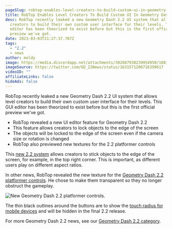 ```yaml
---
pageSlug: robtop-enables-level-creators-to-build-custom-ui-in-geometry-dash-2-2
title: RobTop Enables Level Creators To Build Custom UI In Geometry Dash 2.2
desc: RobTop recently leaked a new Geometry Dash 2.2 UI system that allows level
  creators to build their own custom user interface for their levels. This GUI
  editor has been theorized to exist before but this is the first official
  preview we've got.
date: 2023-03-03T21:27:37.787Z
tags:
  - "2.2"
  - news
author: moldy
image: https://media.discordapp.net/attachments/392087938239954950/1081327424672894976/image.png?width=1239&height=674
imageSource: https://twitter.com/GD_22News/status/1631571206716399617
videoID: ""
affiliateLinks: false
hideAds: false
---
```

RobTop recently leaked a new Geometry Dash 2.2 UI system that allows level creators to build their own custom user interface for their levels. This GUI editor has been theorized to exist before but this is the first official preview we've got.

* RobTop revealed a new UI editor feature for Geometry Dash 2.2
* This feature allows creators to lock objects to the edge of the screen
* The objects will be locked to the edge of the screen even if the camera size or rotation is changed
* RobTop also previewed new textures for the 2.2 platformer controls

This [new 2.2 system](/posts/robtop-previewed-geometry-dash-2-2-keyframe-system/) allows creators to stick objects to the edge of the screen, for example, in the top right corner. This is important, as different users play on different aspect ratios.

In other news, RobTop revealed the new texture for the [Geometry Dash 2.2 platformer controls](/posts/robtop-says-geometry-dash-2-2-platformer-mode-will-start-to-really-shine-in-2-3/). He chose to make them transparent so they no longer obstruct the gameplay.

![New Geometry Dash 2.2 platformer controls.](https://media.discordapp.net/attachments/392087938239954950/1081328901223092374/image.png?width=1236&height=675)

The thin black outlines around the buttons are to show the [touch radius for mobile devices](/posts/will-geometry-dash-2-2-be-available-on-mobile/) and will be hidden in the final 2.2 release.

For more Geometry Dash 2.2 news, see our [Geometry Dash 2.2 category](/categories/2.2/).